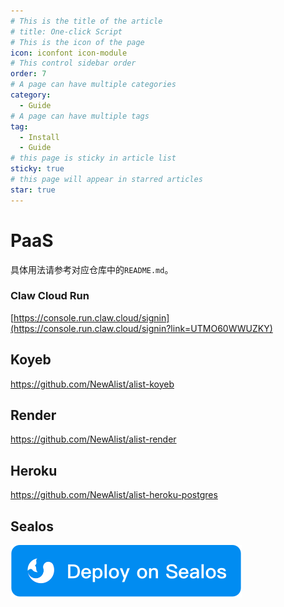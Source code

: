 ```yaml
---
# This is the title of the article
# title: One-click Script
# This is the icon of the page
icon: iconfont icon-module
# This control sidebar order
order: 7
# A page can have multiple categories
category:
  - Guide
# A page can have multiple tags
tag:
  - Install
  - Guide
# this page is sticky in article list
sticky: true
# this page will appear in starred articles
star: true
---
```


# PaaS

具体用法请参考对应仓库中的`README.md`。

### Claw Cloud Run
[https://console.run.claw.cloud/signin](https://console.run.claw.cloud/signin?link=UTMO60WWUZKY)

## **Koyeb**

https://github.com/NewAlist/alist-koyeb

## **Render**

https://github.com/NewAlist/alist-render

## **Heroku**

https://github.com/NewAlist/alist-heroku-postgres

## **Sealos**
[![](https://raw.githubusercontent.com/labring-actions/templates/main/Deploy-on-Sealos.svg)](https://cloud.sealos.io/?openapp=system-template%3FtemplateName%3Dalist)
